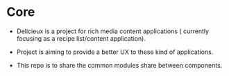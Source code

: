 # Core  

* Delicieux is a project for rich media content applications ( currently focusing as a recipe list/content application). 

* Project is aiming to provide a better UX to these kind of applications.  

* This repo is to share the common modules share between components. 
